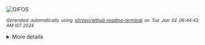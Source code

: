<div align="justify">
<picture>
    <source media="(prefers-color-scheme: dark)" srcset="https://i.ibb.co/By14Zq4/output-gif.gif">
    <source media="(prefers-color-scheme: light)" srcset="https://i.ibb.co/By14Zq4/output-gif.gif">
    <img alt="GIFOS" src="https://i.ibb.co/By14Zq4/output-gif.gif">
</picture>

<sub><i>Generated automatically using [x0rzavi/github-readme-terminal](https://github.com/x0rzavi/github-readme-terminal) on Tue Jan 02 06:44:43 AM IST 2024</i></sub>

<details>
<summary>More details</summary>

</details>
</div>

<!-- Image deletion URL: https://ibb.co/WkTDygD/ba9121f379f0d13a2bf3abec916d1d4d -->